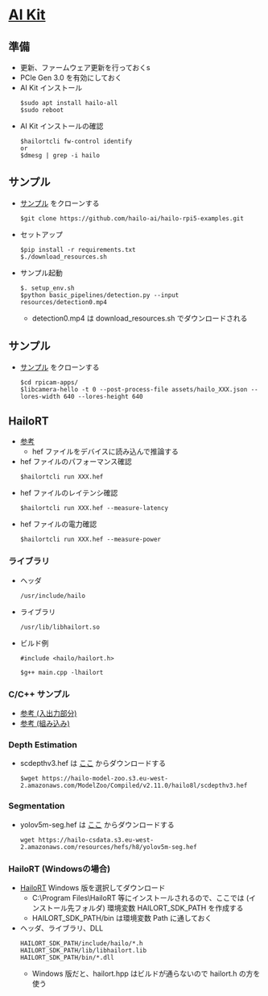 # [AI Kit](https://www.raspberrypi.com/documentation/accessories/ai-kit.html)

## 準備
- 更新、ファームウェア更新を行っておくs
- PCIe Gen 3.0 を有効にしておく
- AI Kit インストール
    ~~~
    $sudo apt install hailo-all
    $sudo reboot
    ~~~
- AI Kit インストールの確認
    ~~~
    $hailortcli fw-control identify
    or
	$dmesg | grep -i hailo
    ~~~

## サンプル
- [サンプル](https://github.com/hailo-ai/hailo-rpi5-examples) をクローンする
    ~~~
    $git clone https://github.com/hailo-ai/hailo-rpi5-examples.git
    ~~~
- セットアップ
    ~~~
    $pip install -r requirements.txt
    $./download_resources.sh
    ~~~
- サンプル起動
    ~~~
    $. setup_env.sh
    $python basic_pipelines/detection.py --input resources/detection0.mp4
    ~~~
   - detection0.mp4 は download_resources.sh でダウンロードされる

## サンプル
- [サンプル](https://github.com/raspberrypi/rpicam-apps.git) をクローンする
    ~~~
    $cd rpicam-apps/
    $libcamera-hello -t 0 --post-process-file assets/hailo_XXX.json --lores-width 640 --lores-height 640
    ~~~
<!--
    - デフォルトの入力は /dev/video0 (USB カメラ)、--input オプションで明示的に指定可能
        ~~~
        ... --input /dev/vide o2
        ... --input rpi
        ... --input XXX.mp4
        ~~~
    - カメラの確認
        ~~~
        $ffplay -f v4l2 /dev/videoXX
        ~~~
-->

## HailoRT
- [参考](https://www.macnica.co.jp/business/semiconductor/articles/hailo/145098/) 
    - hef ファイルをデバイスに読み込んで推論する 
- hef ファイルのパフォーマンス確認
    ~~~
    $hailortcli run XXX.hef
    ~~~
- hef ファイルのレイテンシ確認
    ~~~
    $hailortcli run XXX.hef --measure-latency
    ~~~
- hef ファイルの電力確認
    ~~~
    $hailortcli run XXX.hef --measure-power
    ~~~

### ライブラリ
- ヘッダ
    ~~~
    /usr/include/hailo
    ~~~
- ライブラリ
    ~~~
    /usr/lib/libhailort.so
    ~~~
- ビルド例
    ~~~
    #include <hailo/hailort.h>
    ~~~
    ~~~
    $g++ main.cpp -lhailort
    ~~~

### C/C++ サンプル
- [参考 (入出力部分)](https://github.com/hailo-ai/hailort/tree/master/hailort/libhailort/examples)
- [参考 (組み込み)](https://github.com/hailo-ai/Hailo-Application-Code-Examples/tree/main/runtime/cpp)

### Depth Estimation
- scdepthv3.hef は [ここ](https://hailo-model-zoo.s3.eu-west-2.amazonaws.com/ModelZoo/Compiled/v2.11.0/hailo8l/scdepthv3.hef) からダウンロードする
    ~~~
    $wget https://hailo-model-zoo.s3.eu-west-2.amazonaws.com/ModelZoo/Compiled/v2.11.0/hailo8l/scdepthv3.hef
    ~~~

### Segmentation
- yolov5m-seg.hef は [ここ](https://hailo-csdata.s3.eu-west-2.amazonaws.com/resources/hefs/h8/yolov5m-seg.hef) からダウンロードする
    ~~~
    wget https://hailo-csdata.s3.eu-west-2.amazonaws.com/resources/hefs/h8/yolov5m-seg.hef
    ~~~

### HailoRT (Windowsの場合)
- [HailoRT](https://hailo.ai/developer-zone/software-downloads/) Windows 版を選択してダウンロード
	- C:\Program Files\HailoRT 等にインストールされるので、ここでは (インストール先フォルダ) 環境変数 HAILORT_SDK_PATH を作成する
	- HAILORT_SDK_PATH/bin は環境変数 Path に通しておく
- ヘッダ、ライブラリ、DLL
	~~~
	HAILORT_SDK_PATH/include/hailo/*.h
	HAILORT_SDK_PATH/lib/libhailort.lib
	HAILORT_SDK_PATH/bin/*.dll
	~~~
	- Windows 版だと、hailort.hpp はビルドが通らないので hailort.h の方を使う

<!--
## 自前のポストプロセスを書く場合
- [参考](https://github.com/hailo-ai/tappas/blob/master/docs/write_your_own_application/write-your-own-postprocess.rst)

### 準備
- [tappas](https://github.com/hailo-ai/tappas.git) をクローン
    ~~~
    $git clone https://github.com/hailo-ai/tappas.git
    ~~~
- インストール
    ~~~
    $cd tappas/
    $./install.sh
    ~~~
- core - hailo - libs - postprocess へ移動
    ~~~
    $cd core/hailo/libs/postprocess/
    ~~~ 
### コード
- ヘッダファイルを作成 (ここでは my_post.hpp とする)
    ~~~
    #pragma once
    #include "hailo_objects.hpp"
    #include "hailo_common.hpp"
            
    __BEGIN_DECLS
    void filter(HailoROIPtr roi);
    __END_DECLS
    ~~~
- ソースファイルを作成 (ここでは my_post.cpp とする)
    ~~~
    #include <iostream>
    #include "my_post.hpp"
    
    void filter(HailoROIPtr roi) {
        std::cout << "My first postprocess!" << std::endl;
    }
    ~~~
### ビルド
- meson.build を作成 
    ~~~
    my_post_sources = [
        'my_post.cpp',
    ]

    shared_library('my_post',
        my_post_sources,
        cpp_args : hailo_lib_args,
        include_directories: [hailo_general_inc, include_directories('./')] + xtensor_inc,
        dependencies : post_deps + [tracker_dep],
        gnu_symbol_visibility : 'default',
        install: true,
        install_dir: post_proc_install_dir,
    )
    ~~~
- scripts/gstreamer/install_hailo_gstreamer.sh を実行
    - apps/h8/gstreamer/libs/post_processes/libmy_post.so が作成される

### 実行
- 以下のコマンドを実行
    ~~~
    $gst-launch-1.0 videotestsrc 
    ! hailofilter so-path=$TAPPAS_WORKSPACE/apps/h8/gstreamer/libs/post_processes/libmy_post.so 
    ! fakesink
    ~~~
    - "My first postprocess!" が出力されたら成功
        ~~~
        $My first postprocess!
        $My first postprocess!
        ...
        ~~~
## 実装例
- テンソル
    ~~~
    auto Tensors = roi->get_tensors();
    auto Tensor = roi->get_tensor("XXX");

    const auto Name = Tensor->name();
    const auto Width = Tensor->shaoe()[0]; 
    const auto Height = Tensor->shape()[1]; 
    const auto Channels = Tensor->shape()[2];

    auto Data = Tensor->data();
    ~~~
- 検出
    ~~~
    //!< HailoBBox(X, Y, W, H) 引数はピクセルではなく画像に対する比率
    const auto Label = "person";
    const std::vector Detections = {
        //!< 指定のボックス内で、99% 以上 "person" であるもの
        HailoDetection(HailoBBox(0.2, 0.2, 0.2, 0.2), Label, 0.99),
        HailoDetection(HailoBBox(0.6, 0.6, 0.2, 0.2), Label, 0.89),
    }
    hailo_common::add_detections(roi, Detections);
    ~~~
    ~~~
    $gst-launch-1.0 filesrc location=$TAPPAS_WORKSPACE/apps/h8/gstreamer/general/detection/resources/detection.mp4 name=src_0 
    ! decodebin 
    ! videoscale 
    ! video/x-raw, pixel-aspect-ratio=1/1 
    ! videoconvert 
    ! queue 
    ! hailonet hef-path=$TAPPAS_WORKSPACE/apps/h8/gstreamer/general/detection/resources/yolov5m_wo_spp_60p.hef is-active=true 
    ! queue leaky=no max-size-buffers=30 max-size-bytes=0 max-size-time=0 
    ! hailofilter so-path=$TAPPAS_WORKSPACE/apps/h8/gstreamer/libs/post_processes/libmy_post.so qos=false 
    ! videoconvert 
    ! fpsdisplaysink video-sink=ximagesink name=hailo_display sync=true text-overlay=false
    ~~~

- 描画
    ~~~
    gst-launch-1.0 filesrc location=$TAPPAS_WORKSPACE/apps/h8/gstreamer/general/detection/resources/detection.mp4 name=src_0 
    ! decodebin 
    ! videoscale 
    ! video/x-raw, pixel-aspect-ratio=1/1 
    ! videoconvert 
    ! queue 
    ! hailonet hef-path=$TAPPAS_WORKSPACE/apps/h8/gstreamer/general/detection/resources/yolov5m_wo_spp_60p.hef is-active=true 
    ! queue leaky=no max-size-buffers=30 max-size-bytes=0 max-size-time=0 
    ! hailofilter so-path=$TAPPAS_WORKSPACE/apps/h8/gstreamer/libs/post_processes/libmy_post.so qos=false 
    ! queue 
    ! hailooverlay 
    ! videoconvert 
    ! fpsdisplaysink video-sink=ximagesink name=hailo_display sync=true text-overlay=false
    ~~~

## サンプル
- core/hailo/libs/postprocesses/ 以下を参考に自前で作成する
    - 深度推定のサンプルなら core/hailo/libs/postprocesses/depth_estimation
-->